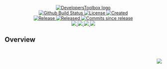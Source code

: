 <!-- markdownlint-disable -->
<p align="center">
    <a href="https://github.com/DevelopersToolbox/">
        <img src="https://cdn.wolfsoftware.com/assets/images/github/organisations/developerstoolbox/black-and-white-circle-256.png" alt="DevelopersToolbox logo" />
    </a>
    <br />
    <a href="https://github.com/DevelopersToolbox/get-language-versions/actions/workflows/cicd.yml">
        <img src="https://img.shields.io/github/actions/workflow/status/DevelopersToolbox/get-language-versions/cicd.yml?branch=master&label=build%20status&style=for-the-badge" alt="Github Build Status" />
    </a>
    <a href="https://github.com/DevelopersToolbox/get-language-versions/blob/master/LICENSE.md">
        <img src="https://img.shields.io/github/license/DevelopersToolbox/get-language-versions?color=blue&label=License&style=for-the-badge" alt="License">
    </a>
    <a href="https://github.com/DevelopersToolbox/get-language-versions">
        <img src="https://img.shields.io/github/created-at/DevelopersToolbox/get-language-versions?color=blue&label=Created&style=for-the-badge" alt="Created">
    </a>
    <br />
    <a href="https://github.com/DevelopersToolbox/get-language-versions/releases/latest">
        <img src="https://img.shields.io/github/v/release/DevelopersToolbox/get-language-versions?color=blue&label=Latest%20Release&style=for-the-badge" alt="Release">
    </a>
    <a href="https://github.com/DevelopersToolbox/get-language-versions/releases/latest">
        <img src="https://img.shields.io/github/release-date/DevelopersToolbox/get-language-versions?color=blue&label=Released&style=for-the-badge" alt="Released">
    </a>
    <a href="https://github.com/DevelopersToolbox/get-language-versions/releases/latest">
        <img src="https://img.shields.io/github/commits-since/DevelopersToolbox/get-language-versions/latest.svg?color=blue&style=for-the-badge" alt="Commits since release">
    </a>
    <br />
    <a href="https://github.com/DevelopersToolbox/get-language-versions/blob/master/.github/CODE_OF_CONDUCT.md">
        <img src="https://img.shields.io/badge/Code%20of%20Conduct-blue?style=for-the-badge" />
    </a>
    <a href="https://github.com/DevelopersToolbox/get-language-versions/blob/master/.github/CONTRIBUTING.md">
        <img src="https://img.shields.io/badge/Contributing-blue?style=for-the-badge" />
    </a>
    <a href="https://github.com/DevelopersToolbox/get-language-versions/blob/master/.github/SECURITY.md">
        <img src="https://img.shields.io/badge/Report%20Security%20Concern-blue?style=for-the-badge" />
    </a>
    <a href="https://github.com/DevelopersToolbox/get-language-versions/issues">
        <img src="https://img.shields.io/badge/Get%20Support-blue?style=for-the-badge" />
    </a>
</p>

## Overview

<br />
<p align="right"><a href="https://wolfsoftware.com/"><img src="https://img.shields.io/badge/Created%20by%20Wolf%20on%20behalf%20of%20Wolf%20Software-blue?style=for-the-badge" /></a></p>
